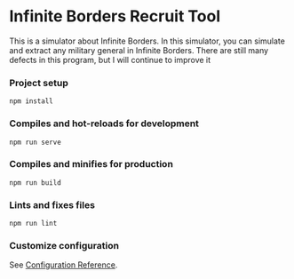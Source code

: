 # Infinite Borders Recruit Tool
This is a simulator about Infinite Borders. In this simulator, you can simulate and extract any military general in Infinite Borders. There are still many defects in this program, but I will continue to improve it

### Project setup
```
npm install
```

### Compiles and hot-reloads for development
```
npm run serve
```

### Compiles and minifies for production
```
npm run build
```

### Lints and fixes files
```
npm run lint
```

### Customize configuration
See [Configuration Reference](https://cli.vuejs.org/config/).
